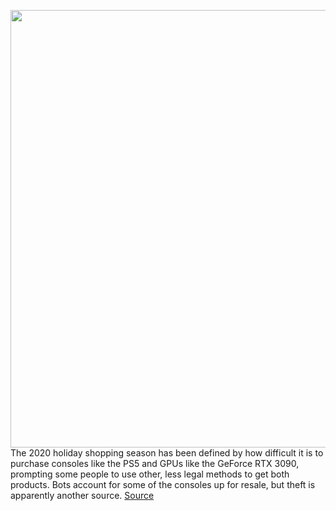 <img src='https://cdn.vox-cdn.com/thumbor/Irovjv6LjBKAafz7i1QA9Tgp_Ik=/0x0:1071x602/1200x800/filters:focal(451x216:621x386)/cdn.vox-cdn.com/uploads/chorus_image/image/68482622/kNmhDjg.0.png' width='700px' /><br/>
The 2020 holiday shopping season has been defined by how difficult it is to purchase consoles like the PS5 and GPUs like the GeForce RTX 3090, prompting some people to use other, less legal methods to get both products. Bots account for some of the consoles up for resale, but theft is apparently another source.
<a href='https://www.theverge.com/2020/12/8/22164020/thieves-ps5-rtx-3090-out-of-stock-reselling'> Source <a/>